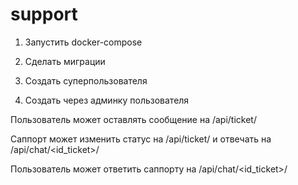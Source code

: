 # support
1) Запустить docker-compose

2) Сделать миграции

3) Создать суперпользователя

4) Создать через админку пользователя

Пользователь может оставлять сообщение на /api/ticket/

Саппорт может изменить статус на /api/ticket/ и отвечать на /api/chat/<id_ticket>/

Пользователь может ответить саппорту на /api/chat/<id_ticket>/

